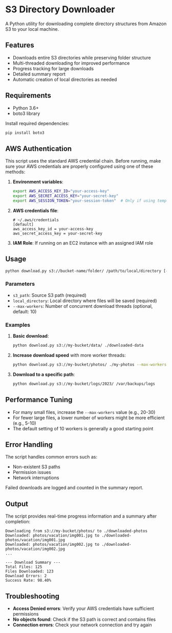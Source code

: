 # S3 Directory Downloader

A Python utility for downloading complete directory structures from Amazon S3 to your local machine.

## Features

- Downloads entire S3 directories while preserving folder structure
- Multi-threaded downloading for improved performance
- Progress tracking for large downloads
- Detailed summary report
- Automatic creation of local directories as needed

## Requirements

- Python 3.6+
- boto3 library

Install required dependencies:
```bash
pip install boto3
```

## AWS Authentication

This script uses the standard AWS credential chain. Before running, make sure your AWS credentials are properly configured using one of these methods:

1. **Environment variables**:
   ```bash
   export AWS_ACCESS_KEY_ID="your-access-key"
   export AWS_SECRET_ACCESS_KEY="your-secret-key"
   export AWS_SESSION_TOKEN="your-session-token"  # Only if using temporary credentials
   ```

2. **AWS credentials file**:
   ```
   # ~/.aws/credentials
   [default]
   aws_access_key_id = your-access-key
   aws_secret_access_key = your-secret-key
   ```

3. **IAM Role**: If running on an EC2 instance with an assigned IAM role

## Usage

```bash
python download.py s3://bucket-name/folder/ /path/to/local/directory [--max-workers N]
```

### Parameters

- `s3_path`: Source S3 path (required)
- `local_directory`: Local directory where files will be saved (required)
- `--max-workers`: Number of concurrent download threads (optional, default: 10)

### Examples

1. **Basic download**:
   ```bash
   python download.py s3://my-bucket/data/ ./downloaded-data
   ```

2. **Increase download speed** with more worker threads:
   ```bash
   python download.py s3://my-bucket/photos/ ./my-photos --max-workers 20
   ```

3. **Download to a specific path**:
   ```bash
   python download.py s3://my-bucket/logs/2023/ /var/backups/logs
   ```

## Performance Tuning

- For many small files, increase the `--max-workers` value (e.g., 20-30)
- For fewer large files, a lower number of workers might be more efficient (e.g., 5-10)
- The default setting of 10 workers is generally a good starting point

## Error Handling

The script handles common errors such as:
- Non-existent S3 paths
- Permission issues
- Network interruptions

Failed downloads are logged and counted in the summary report.

## Output

The script provides real-time progress information and a summary after completion:

```
Downloading from s3://my-bucket/photos/ to ./downloaded-photos
Downloaded: photos/vacation/img001.jpg to ./downloaded-photos/vacation/img001.jpg
Downloaded: photos/vacation/img002.jpg to ./downloaded-photos/vacation/img002.jpg
...

--- Download Summary ---
Total Files: 125
Files Downloaded: 123
Download Errors: 2
Success Rate: 98.40%
```

## Troubleshooting

- **Access Denied errors**: Verify your AWS credentials have sufficient permissions
- **No objects found**: Check if the S3 path is correct and contains files
- **Connection errors**: Check your network connection and try again

